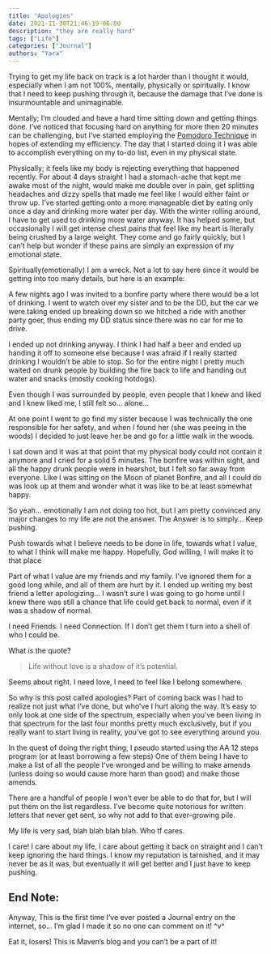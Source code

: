 ```yaml
---
title: "Apologies"
date: 2021-11-30T21:46:19-06:00
description: "they are really hard"
tags: ["Life"]
categories: ["Journal"]
authors: "Yara"
---
```


Trying to get my life back on track is a lot harder than I thought it would, especially when I am not 100%, mentally, physically or spiritually. I know that I need to keep pushing through it, because the damage that I’ve done is insurmountable and unimaginable.

Mentally; I’m clouded and have a hard time sitting down and getting things done. I’ve noticed that focusing hard on anything for more then 20 minutes can be challenging, but I’ve started employing the [Pomodoro Technique](https://en.wikipedia.org/wiki/Pomodoro_Technique) in hopes of extending my efficiency. The day that I started doing it I was able to accomplish everything on my to-do list, even in my physical state.

Physically; it feels like my body is rejecting everything that happened recently. For about 4 days straight I had a stomach-ache that kept me awake most of the night, would make me double over in pain, get splitting headaches and dizzy spells that made me feel like I would either faint or throw up. I’ve  started getting onto a more manageable diet by eating only once a day and drinking more water per day. With the winter rolling around, I have to get used to drinking more water anyway. It has helped some, but occasionally I will get intense chest pains that feel like my heart is literally being crushed by a large weight. They come and go fairly quickly, but I can’t help but wonder if these pains are simply an expression of my emotional state.

Spiritually(emotionally) I am a wreck. Not a lot to say here since it would be getting into too many details, but here is an example:

A few nights ago I was invited to a bonfire party where there would be a lot of drinking. I went to watch over my sister and to be the DD, but the car we were taking ended up breaking down so we hitched a ride with another party goer, thus ending my DD status since there was no car for me to drive.

I ended up not drinking anyway. I think I had half a beer and ended up handing it off to someone else because I was afraid if I really started drinking I wouldn’t be able to stop. So for the entire night I pretty much waited on drunk people by building the fire back to life and handing out water and snacks (mostly cooking hotdogs). 

Even though I was surrounded by people, even people that I knew and liked and I knew liked me, I still felt so... alone... 

At one point I went to go find my sister because I was technically the one responsible for her safety, and when I found her (she was peeing in the woods) I decided to just leave her be and go for a little walk in the woods. 

I sat down and it was at that point that my physical body could not contain it anymore and I cried for a solid 5 minutes. The bonfire was within sight, and all the happy drunk people were in hearshot, but I felt so far away from everyone. Like I was sitting on the Moon of planet Bonfire, and all I could do was look up at them and wonder what it was like to be at least somewhat happy.

So yeah… emotionally I am not doing too hot, but I am pretty convinced any major changes to my life are not the answer. The Answer is to simply… Keep pushing. 

Push towards what I believe needs to be done in life, towards what I value, to what I think will make me happy. Hopefully, God willing, I will make it to that place

Part of what I value are my friends and my family. I’ve ignored them for a good long while, and all of them are hurt by it. I ended up writing my best friend a letter apologizing... I wasn’t sure I was going to go home until I knew there was still a chance that life could get back to normal, even if it was a shadow of normal.

I need Friends. I need Connection. If I don’t get them I turn into a shell of who I could be.

What is the quote?

> Life without love is a shadow of it’s potential.

Seems about right. I need love, I need to feel like I belong somewhere.

So why is this post called apologies? Part of coming back was I had to realize not just what I’ve done, but who’ve I hurt along the way. It’s easy to only look at one side of the spectrum, especially when you’ve been living in that spectrum for the last four months pretty much exclusively, but if you really want to start living in reality, you’ve got to see everything around you.

In the quest of doing the right thing, I pseudo started using the AA 12 steps program (or at least borrowing a few steps) One of them being I have to make a list of all the people I’ve wronged and be willing to make amends (unless doing so would cause more harm than good) and make those amends. 

There are a handful of people I won’t ever be able to do that for, but I will put them on the list regardless. I’ve become quite notorious for written letters that never get sent, so why not add to that ever-growing pile.

My life is very sad, blah blah blah blah. Who tf cares.

I care! I care about my life, I care about getting it back on straight and I can’t keep ignoring the hard things. I know my reputation is tarnished, and it may never be as it was, but eventually it will get better and I just have to keep pushing.

## End Note:

Anyway, This is the first time I’ve ever posted a Journal entry on the internet, so… I’m glad I made it  so no one can comment on it!  ^v^ 

Eat it, losers! This is Maven’s blog and you can’t be a part of it!